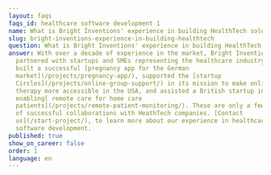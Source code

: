 ```yaml
---
layout: faqs
faqs_id: healthcare software development 1
name: What is Bright Inventions' experience in building HealthTech solutions?
slug: bright-inventions-experience-in-building-healthtech
question: What is Bright Inventions' experience in building HealthTech solutions?
answer: With over a decade of experience in the market, Bright Inventions has
  partnered with startups and SMEs representing the healthcare industry. We
  built a successful [pregnancy app for the German
  market](/projects/pregnancy-app/), supported the [startup
  Circles](/projects/online-group-support/) in its mission to make online group
  therapy more accessible in the USA, and assisted a British startup in
  enabling[ remote care for home care
  patients](/projects/remote-patient-monitoring/). These are only a few examples
  of successful collaborations with HeathTech companies. [Contact
  us](/start-project/), to learn more about our experience in healthcare
  software development.
published: true
show_on_career: false
order: 1
language: en
---
```

